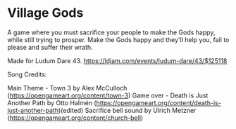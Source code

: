 # Village Gods
A game where you must sacrifice your people to make the Gods happy, while still trying to prosper.
Make the Gods happy and they'll help you, fail to please and suffer their wrath.

Made for Ludum Dare 43.
https://ldjam.com/events/ludum-dare/43/$125118

Song Credits:

Main Theme - Town 3 by Alex McCulloch (https://opengameart.org/content/town-3)
Game over - Death is Just Another Path by Otto Halmén (https://opengameart.org/content/death-is-just-another-path)(edited)
Sacrifice bell sound by Ulrich Metzner (https://opengameart.org/content/church-bell)
